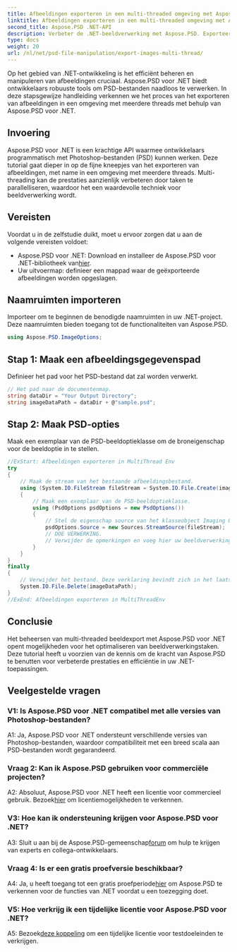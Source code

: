 ```yaml
---
title: Afbeeldingen exporteren in een multi-threaded omgeving met Aspose.PSD voor .NET
linktitle: Afbeeldingen exporteren in een multi-threaded omgeving met Aspose.PSD voor .NET
second_title: Aspose.PSD .NET-API
description: Verbeter de .NET-beeldverwerking met Aspose.PSD. Exporteer afbeeldingen in een omgeving met meerdere threads. Verbeter moeiteloos de prestaties en efficiëntie.
type: docs
weight: 20
url: /nl/net/psd-file-manipulation/export-images-multi-thread/
---
```

Op het gebied van .NET-ontwikkeling is het efficiënt beheren en manipuleren van afbeeldingen cruciaal. Aspose.PSD voor .NET biedt ontwikkelaars robuuste tools om PSD-bestanden naadloos te verwerken. In deze stapsgewijze handleiding verkennen we het proces van het exporteren van afbeeldingen in een omgeving met meerdere threads met behulp van Aspose.PSD voor .NET.
## Invoering
Aspose.PSD voor .NET is een krachtige API waarmee ontwikkelaars programmatisch met Photoshop-bestanden (PSD) kunnen werken. Deze tutorial gaat dieper in op de fijne kneepjes van het exporteren van afbeeldingen, met name in een omgeving met meerdere threads. Multi-threading kan de prestaties aanzienlijk verbeteren door taken te parallelliseren, waardoor het een waardevolle techniek voor beeldverwerking wordt.
## Vereisten
Voordat u in de zelfstudie duikt, moet u ervoor zorgen dat u aan de volgende vereisten voldoet:
-  Aspose.PSD voor .NET: Download en installeer de Aspose.PSD voor .NET-bibliotheek van[hier](https://releases.aspose.com/psd/net/).
- Uw uitvoermap: definieer een mappad waar de geëxporteerde afbeeldingen worden opgeslagen.
## Naamruimten importeren
Importeer om te beginnen de benodigde naamruimten in uw .NET-project. Deze naamruimten bieden toegang tot de functionaliteiten van Aspose.PSD.
```csharp
using Aspose.PSD.ImageOptions;

```
## Stap 1: Maak een afbeeldingsgegevenspad
Definieer het pad voor het PSD-bestand dat zal worden verwerkt.
```csharp
// Het pad naar de documentenmap.
string dataDir = "Your Output Directory";
string imageDataPath = dataDir + @"sample.psd";
```
## Stap 2: Maak PSD-opties
Maak een exemplaar van de PSD-beeldoptieklasse om de broneigenschap voor de beeldoptie in te stellen.
```csharp
//ExStart: Afbeeldingen exporteren in MultiThread Env
try
{
    // Maak de stream van het bestaande afbeeldingsbestand.
    using (System.IO.FileStream fileStream = System.IO.File.Create(imageDataPath))
    {
        // Maak een exemplaar van de PSD-beeldoptieklasse.
        using (PsdOptions psdOptions = new PsdOptions())
        {
            // Stel de eigenschap source van het klasseobject Imaging Option in.
            psdOptions.Source = new Sources.StreamSource(fileStream);
            // DOE VERWERKING.
            // Verwijder de opmerkingen en voeg hier uw beeldverwerkingslogica toe.
        }
    }
}
finally
{
    // Verwijder het bestand. Deze verklaring bevindt zich in het laatste blok om te zorgen voor een juiste verwijdering van hulpbronnen.
    System.IO.File.Delete(imageDataPath);
}
//ExEnd: Afbeeldingen exporteren in MultiThreadEnv
```
## Conclusie
Het beheersen van multi-threaded beeldexport met Aspose.PSD voor .NET opent mogelijkheden voor het optimaliseren van beeldverwerkingstaken. Deze tutorial heeft u voorzien van de kennis om de kracht van Aspose.PSD te benutten voor verbeterde prestaties en efficiëntie in uw .NET-toepassingen.

## Veelgestelde vragen

### V1: Is Aspose.PSD voor .NET compatibel met alle versies van Photoshop-bestanden?

A1: Ja, Aspose.PSD voor .NET ondersteunt verschillende versies van Photoshop-bestanden, waardoor compatibiliteit met een breed scala aan PSD-bestanden wordt gegarandeerd.

### Vraag 2: Kan ik Aspose.PSD gebruiken voor commerciële projecten?

 A2: Absoluut, Aspose.PSD voor .NET heeft een licentie voor commercieel gebruik. Bezoek[hier](https://purchase.aspose.com/buy) om licentiemogelijkheden te verkennen.

### V3: Hoe kan ik ondersteuning krijgen voor Aspose.PSD voor .NET?

 A3: Sluit u aan bij de Aspose.PSD-gemeenschap[forum](https://forum.aspose.com/c/psd/34) om hulp te krijgen van experts en collega-ontwikkelaars.

### Vraag 4: Is er een gratis proefversie beschikbaar?

 A4: Ja, u heeft toegang tot een gratis proefperiode[hier](https://releases.aspose.com/) om Aspose.PSD te verkennen voor de functies van .NET voordat u een toezegging doet.

### V5: Hoe verkrijg ik een tijdelijke licentie voor Aspose.PSD voor .NET?

 A5: Bezoek[deze koppeling](https://purchase.aspose.com/temporary-license/) om een tijdelijke licentie voor testdoeleinden te verkrijgen.